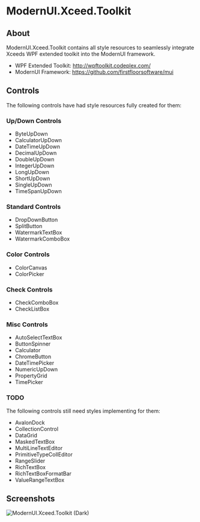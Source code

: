 # ModernUI.Xceed.Toolkit

## About

ModernUI.Xceed.Toolkit contains all style resources to seamlessly integrate Xceeds WPF extended toolkit into the ModernUI framework.

 * WPF Extended Toolkit: http://wpftoolkit.codeplex.com/
 * ModernUI Framework: https://github.com/firstfloorsoftware/mui

## Controls

The following controls have had style resources fully created for them:

### Up/Down Controls

 * ByteUpDown
 * CalculatorUpDown
 * DateTimeUpDown
 * DecimalUpDown
 * DoubleUpDown
 * IntegerUpDown
 * LongUpDown
 * ShortUpDown
 * SingleUpDown
 * TimeSpanUpDown
 
### Standard Controls

 * DropDownButton
 * SplitButton
 * WatermarkTextBox
 * WatermarkComboBox
 
### Color Controls

 * ColorCanvas
 * ColorPicker
 
### Check Controls

 * CheckComboBox
 * CheckListBox
 
### Misc Controls

 * AutoSelectTextBox
 * ButtonSpinner
 * Calculator
 * ChromeButton
 * DateTimePicker
 * NumericUpDown
 * PropertyGrid
 * TimePicker

### TODO

The following controls still need styles implementing for them:

 * AvalonDock
 * CollectionControl
 * DataGrid
 * MaskedTextBox
 * MultiLineTextEditor
 * PrimitiveTypeCollEditor
 * RangeSlider
 * RichTextBox
 * RichTextBoxFormatBar
 * ValueRangeTextBox
 
## Screenshots

![ModernUI.Xceed.Toolkit (Dark)](https://raw.githubusercontent.com/samoatesgames/mui.extended.toolkit/master/Screenshots/ModernUI.Xceed.Toolkit.Dark.gif "ModernUI.Xceed.Toolkit (Dark)")
